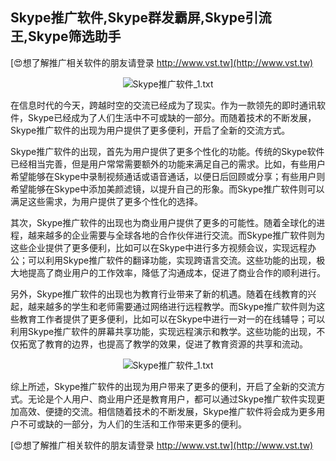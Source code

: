 ## **Skype推广软件,Skype群发霸屏,Skype引流王,Skype筛选助手**

[😍想了解推广相关软件的朋友请登录 http://www.vst.tw](http://www.vst.tw)

 <center><img src="https://vst.tw/MP4/tuiguang/png/6.png" alt="Skype推广软件_1.txt"></center>

在信息时代的今天，跨越时空的交流已经成为了现实。作为一款领先的即时通讯软件，Skype已经成为了人们生活中不可或缺的一部分。而随着技术的不断发展，Skype推广软件的出现为用户提供了更多便利，开启了全新的交流方式。

Skype推广软件的出现，首先为用户提供了更多个性化的功能。传统的Skype软件已经相当完善，但是用户常常需要额外的功能来满足自己的需求。比如，有些用户希望能够在Skype中录制视频通话或语音通话，以便日后回顾或分享；有些用户则希望能够在Skype中添加美颜滤镜，以提升自己的形象。而Skype推广软件则可以满足这些需求，为用户提供了更多个性化的选择。

其次，Skype推广软件的出现也为商业用户提供了更多的可能性。随着全球化的进程，越来越多的企业需要与全球各地的合作伙伴进行交流。而Skype推广软件则为这些企业提供了更多便利，比如可以在Skype中进行多方视频会议，实现远程办公；可以利用Skype推广软件的翻译功能，实现跨语言交流。这些功能的出现，极大地提高了商业用户的工作效率，降低了沟通成本，促进了商业合作的顺利进行。

另外，Skype推广软件的出现也为教育行业带来了新的机遇。随着在线教育的兴起，越来越多的学生和老师需要通过网络进行远程教学。而Skype推广软件则为这些教育工作者提供了更多便利，比如可以在Skype中进行一对一的在线辅导；可以利用Skype推广软件的屏幕共享功能，实现远程演示和教学。这些功能的出现，不仅拓宽了教育的边界，也提高了教学的效果，促进了教育资源的共享和流动。

 <center><img src="https://vst.tw/MP4/tuiguang/png/7.png" alt="Skype推广软件_1.txt"></center>

综上所述，Skype推广软件的出现为用户带来了更多的便利，开启了全新的交流方式。无论是个人用户、商业用户还是教育用户，都可以通过Skype推广软件实现更加高效、便捷的交流。相信随着技术的不断发展，Skype推广软件将会成为更多用户不可或缺的一部分，为人们的生活和工作带来更多的便利。

[😍想了解推广相关软件的朋友请登录 http://www.vst.tw](http://www.vst.tw)



